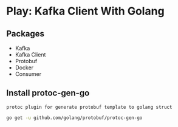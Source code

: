 # Play: Kafka Client With Golang

## Packages

- Kafka
- Kafka Client
- Protobuf
- Docker
- Consumer

## Install protoc-gen-go

`protoc plugin for generate protobuf template to golang struct`

```bash
go get -u github.com/golang/protobuf/protoc-gen-go
```

